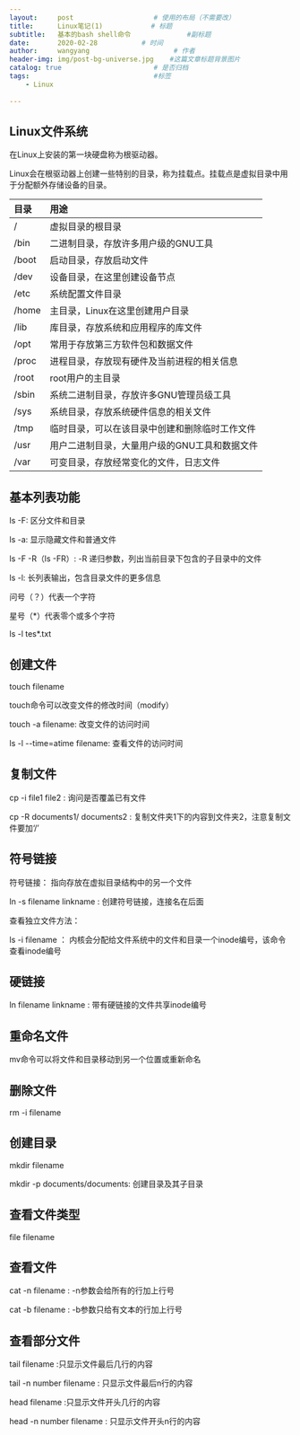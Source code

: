 ```yaml
---
layout:     post                    # 使用的布局（不需要改）
title:      Linux笔记(1)            # 标题 
subtitle:   基本的bash shell命令              #副标题
date:       2020-02-28           # 时间
author:     wangyang                     # 作者
header-img: img/post-bg-universe.jpg    #这篇文章标题背景图片
catalog: true                       # 是否归档
tags:                               #标签
    - Linux
     
---
```


Linux文件系统
------------------
在Linux上安装的第一块硬盘称为根驱动器。

Linux会在根驱动器上创建一些特别的目录，称为挂载点。挂载点是虚拟目录中用于分配额外存储设备的目录。

|  目录 |  用途 |
| :------------ | :------------ |
| /  | 虚拟目录的根目录  |
| /bin  | 二进制目录，存放许多用户级的GNU工具  |
| /boot | 启动目录，存放启动文件  |
| /dev |  设备目录，在这里创建设备节点 |
| /etc |  系统配置文件目录 |
| /home | 主目录，Linux在这里创建用户目录  |
| /lib | 库目录，存放系统和应用程序的库文件  |
| /opt | 常用于存放第三方软件包和数据文件  |
| /proc | 进程目录，存放现有硬件及当前进程的相关信息  |
| /root | root用户的主目录  |
| /sbin | 系统二进制目录，存放许多GNU管理员级工具  |
| /sys | 系统目录，存放系统硬件信息的相关文件   |
| /tmp | 临时目录，可以在该目录中创建和删除临时工作文件  |
| /usr | 用户二进制目录，大量用户级的GNU工具和数据文件   |
| /var | 可变目录，存放经常变化的文件，日志文件  |


基本列表功能
-------------------

ls -F: 区分文件和目录

ls -a: 显示隐藏文件和普通文件 

ls -F -R（ls -FR）: -R 递归参数，列出当前目录下包含的子目录中的文件

ls -l: 长列表输出，包含目录文件的更多信息

问号（？）代表一个字符

星号（\*）代表零个或多个字符

ls -l tes\*.txt

创建文件
----------------------------
touch filename

touch命令可以改变文件的修改时间（modify）

touch -a filename: 改变文件的访问时间

ls -l --time=atime filename: 查看文件的访问时间

复制文件
---------------------

cp -i file1 file2 : 询问是否覆盖已有文件

cp -R documents1/  documents2 : 复制文件夹1下的内容到文件夹2，注意复制文件要加‘/’

符号链接
--------------------

符号链接： 指向存放在虚拟目录结构中的另一个文件

ln -s filename linkname : 创建符号链接，连接名在后面

查看独立文件方法：

ls -i filename ： 内核会分配给文件系统中的文件和目录一个inode编号，该命令查看inode编号

硬链接
-----------------------

ln filename linkname : 带有硬链接的文件共享inode编号

重命名文件
----------------------

mv命令可以将文件和目录移动到另一个位置或重新命名

删除文件
------------------

rm -i filename

创建目录
------------------

mkdir filename

mkdir -p documents/documents: 创建目录及其子目录

查看文件类型
--------------------

file filename 

查看文件
-----------------

cat -n filename : -n参数会给所有的行加上行号

cat -b filename : -b参数只给有文本的行加上行号

查看部分文件
-----------------------

tail filename :只显示文件最后几行的内容

tail -n number filename : 只显示文件最后n行的内容

head filename :只显示文件开头几行的内容

head -n number filename : 只显示文件开头n行的内容
